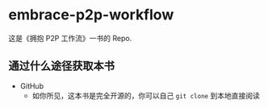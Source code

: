 # embrace-p2p-workflow

这是《拥抱 P2P 工作流》一书的 Repo.

## 通过什么途径获取本书

- GitHub
	- 如你所见，这本书是完全开源的，你可以自己 ```git clone``` 到本地直接阅读